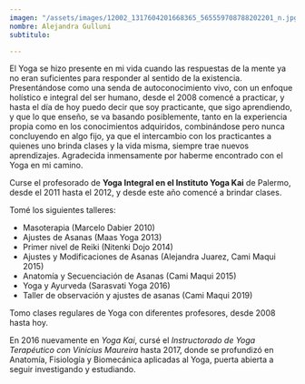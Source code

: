 ```yaml
---
imagen: "/assets/images/12002_1317604201668365_565559708788202201_n.jpg"
nombre: Alejandra Gulluni
subtitulo: 

---
```

El Yoga se hizo presente en mi vida cuando las respuestas de la mente ya no eran suficientes
para responder al sentido de la existencia. Presentándose como una senda de
autoconocimiento vivo, con un enfoque holístico e integral del ser humano, desde el 2008
comencé a practicar, y hasta el día de hoy puedo decir que soy practicante, que sigo
aprendiendo, y que lo que enseño, se va basando posiblemente, tanto en la experiencia propia
como en los conocimientos adquiridos, combinándose pero nunca concluyendo en algo fijo, ya
que el intercambio con los practicantes a quienes uno brinda clases y la vida misma, siempre
trae nuevos aprendizajes. Agradecida inmensamente por haberme encontrado con el Yoga en
mi camino.

Curse el profesorado de **Yoga Integral en el Instituto Yoga Kai** de Palermo, desde el 2011 hasta
el 2012, y desde este año comencé a brindar clases.

Tomé los siguientes talleres:

* Masoterapia (Marcelo Dabier 2010)
* Ajustes de Asanas (Maas
  Yoga 2013)
* Primer nivel de Reiki (Nitenki Dojo 2014)
* Ajustes y Modificaciones de Asanas
  (Alejandra Juarez, Cami Maqui 2015)
* Anatomía y Secuenciación de Asanas (Cami Maqui
  2015)
* Yoga y Ayurveda (Sarasvati Yoga 2016)
* Taller de observación y ajustes de asanas (Cami Maqui 2019)

Tomo clases regulares de Yoga con diferentes profesores, desde 2008 hasta hoy.

En 2016 nuevamente en _Yoga Kai_, cursé el _Instructorado de Yoga Terapéutico con Vinicius Maureira_ hasta 2017, donde se profundizó en Anatomía, Fisiología y Biomecánica aplicadas al
Yoga, puerta abierta a seguir investigando y estudiando.